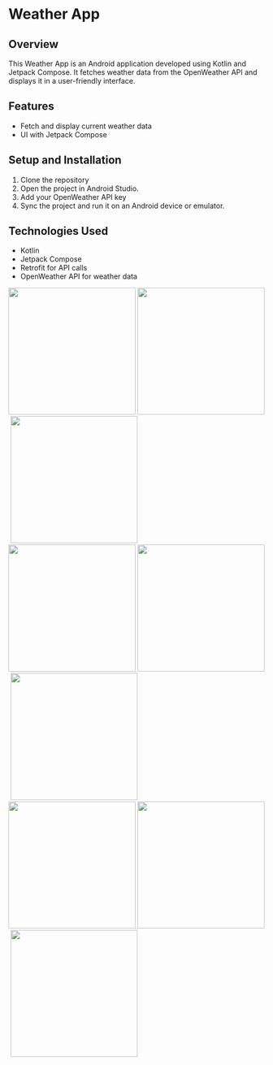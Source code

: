# Weather App

## Overview
This Weather App is an Android application developed using Kotlin and Jetpack Compose. It fetches weather data from the OpenWeather API and displays it in a user-friendly interface.

## Features
- Fetch and display current weather data
- UI with Jetpack Compose

## Setup and Installation
1. Clone the repository
2. Open the project in Android Studio.
3. Add your OpenWeather API key
4. Sync the project and run it on an Android device or emulator.

## Technologies Used
- Kotlin
- Jetpack Compose
- Retrofit for API calls
- OpenWeather API for weather data

<img src="https://github.com/preetham-1601/Atmosapp/blob/master/Screenshot_1.png" width="250px">&nbsp;<img src="https://github.com/preetham-1601/Atmosapp/blob/master/Screenshot_2.png" width="250px">&nbsp;<img src="https://github.com/preetham-1601/Atmosapp/blob/master/Screenshot_3.png" width="250px">&nbsp;<img src="https://github.com/preetham-1601/Atmosapp/blob/master/Screenshot_4loading.png" width="250px">&nbsp;<img src="https://github.com/preetham-1601/Atmosapp/blob/master/Screenshot_5main.png" width="250px">&nbsp;<img src="https://github.com/preetham-1601/Atmosapp/blob/master/Screenshot_6f.png" width="250px">&nbsp;<img src="https://github.com/preetham-1601/Atmosapp/blob/master/Screenshot_7k.png" width="250px">&nbsp;<img src="https://github.com/preetham-1601/Atmosapp/blob/master/Screenshot_8incorrect.png" width="250px">&nbsp;<img src="https://github.com/preetham-1601/Atmosapp/blob/master/Screenshot_9new.png" width="250px">
